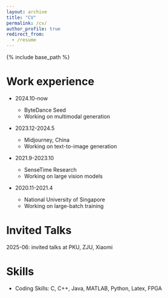 ```yaml
---
layout: archive
title: "CV"
permalink: /cv/
author_profile: true
redirect_from:
  - /resume
---
```


{% include base_path %}


Work experience
======
* 2024.10-now
  * ByteDance Seed
  * Working on multimodal generation

* 2023.12-2024.5
  * Midjourney, China
  * Working on text-to-image generation

* 2021.9-2023.10
  * SenseTime Research
  * Working on large vision models
 
* 2020.11-2021.4
  * National University of Singapore
  * Working on large-batch training
 
**Invited Talks**
======
2025-06: invited talks at PKU, ZJU, Xiaomi

  
Skills
======
* Coding Skills:  C, C++, Java, MATLAB, Python, Latex, FPGA



